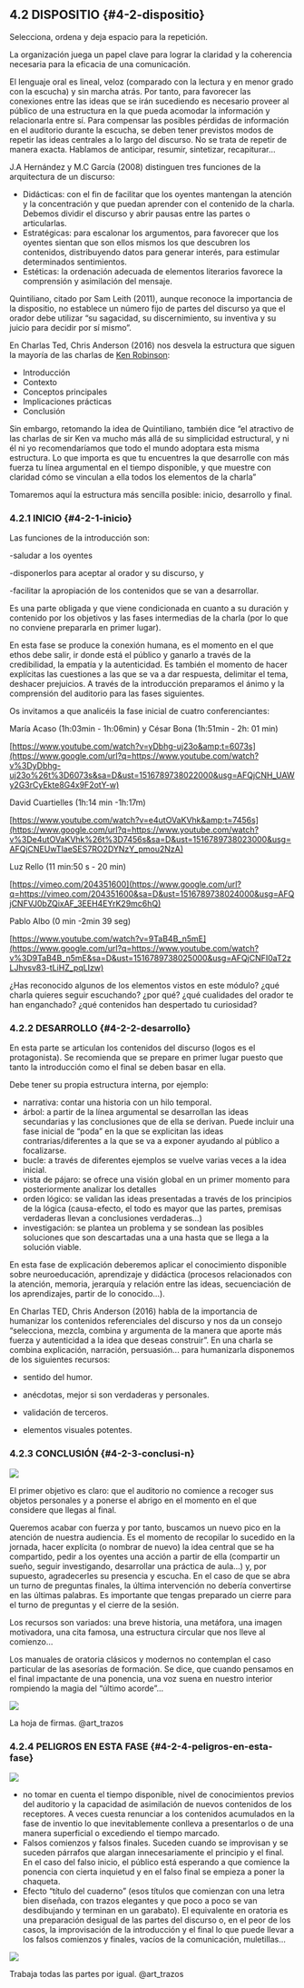 ## 4.2 DISPOSITIO {#4-2-dispositio}

Selecciona, ordena y deja espacio para la repetición.

La organización juega un papel clave para lograr la claridad y la coherencia necesaria para la eficacia de una comunicación.

El  lenguaje oral es lineal, veloz (comparado con la lectura y en menor grado con la escucha) y sin marcha atrás. Por tanto, para favorecer las conexiones entre las ideas que se irán sucediendo es necesario proveer al público de una estructura en la que pueda acomodar la información y relacionarla entre sí. Para compensar las posibles pérdidas de información en el auditorio durante la escucha, se deben tener previstos modos de repetir las ideas centrales a lo largo del discurso. No se trata de repetir de manera exacta. Hablamos de anticipar, resumir, sintetizar, recapiturar…

J.A Hernández y M.C García (2008) distinguen tres funciones de la arquitectura de un discurso:

*   Didácticas: con el fin de facilitar que los oyentes mantengan la atención y la concentración y que puedan aprender con el contenido de la charla. Debemos dividir el discurso y abrir pausas entre las partes o articularlas.
*   Estratégicas: para escalonar los argumentos, para favorecer que los oyentes sientan que son ellos mismos los que descubren los contenidos, distribuyendo datos para generar interés,  para estimular determinados sentimientos.
*   Estéticas: la ordenación adecuada de elementos literarios favorece la comprensión y asimilación del mensaje.

Quintiliano, citado por Sam Leith (2011), aunque reconoce la importancia de la dispositio, no establece un número fijo de partes del discurso ya que el orador debe utilizar “su sagacidad, su discernimiento, su inventiva y su juicio para decidir por sí mismo”.

En Charlas Ted, Chris Anderson (2016) nos desvela la estructura que siguen la mayoría de las charlas de [Ken Robinson](https://www.google.com/url?q=https://es.wikipedia.org/wiki/Ken_Robinson&sa=D&ust=1516789738018000&usg=AFQjCNEmghkiPw6xA5VxDZnf1fFPZolNgw):

*   Introducción
*   Contexto
*   Conceptos principales
*   Implicaciones prácticas
*   Conclusión

Sin embargo, retomando la idea de Quintiliano, también dice “el atractivo de las charlas de sir Ken va mucho más allá de su simplicidad estructural, y ni él ni yo recomendaríamos que todo el mundo adoptara esta misma estructura. Lo que importa es que tu encuentres la que desarrolle con más fuerza tu línea argumental en el tiempo disponible, y que muestre con claridad cómo se vinculan a ella todos los elementos de la charla”

Tomaremos aquí la estructura más sencilla posible: inicio, desarrollo y final.

### 4.2.1 INICIO {#4-2-1-inicio}

Las funciones de la introducción son:

-saludar a los oyentes

-disponerlos para aceptar al orador y su discurso, y

-facilitar la apropiación de los contenidos que se van a desarrollar.

Es una parte obligada y que viene condicionada en cuanto a su duración y contenido por los objetivos y las fases intermedias de la charla (por lo que no conviene prepararla en primer lugar).

En esta fase se produce la conexión humana, es el momento en el que ethos debe salir, ir donde está el público y ganarlo a través de la credibilidad, la empatía y la autenticidad. Es también el momento de hacer explícitas las cuestiones a las que se va a dar respuesta, delimitar el tema, deshacer prejuicios. A través de la introducción preparamos el ánimo y la comprensión del auditorio para las fases siguientes.

Os invitamos  a que analicéis la fase inicial de cuatro conferenciantes:

María Acaso (1h:03min - 1h:06min) y César Bona (1h:51min - 2h: 01 min)

[https://www.youtube.com/watch?v=yDbhg-uj23o&amp;t=6073s](https://www.google.com/url?q=https://www.youtube.com/watch?v%3DyDbhg-uj23o%26t%3D6073s&sa=D&ust=1516789738022000&usg=AFQjCNH_UAWy2G3rCyEkte8G4x9F2otY-w)

David Cuartielles (1h:14 min -1h:17m)

[https://www.youtube.com/watch?v=e4utOVaKVhk&amp;t=7456s](https://www.google.com/url?q=https://www.youtube.com/watch?v%3De4utOVaKVhk%26t%3D7456s&sa=D&ust=1516789738023000&usg=AFQjCNEUwTlaeSES7RO2DYNzY_pmou2NzA)

Luz Rello (11 min:50 s - 20 min)

[https://vimeo.com/204351600](https://www.google.com/url?q=https://vimeo.com/204351600&sa=D&ust=1516789738024000&usg=AFQjCNFVJ0bZQixAF_3EEH4EYrK29mc6hQ)

Pablo Albo (0 min -2min 39 seg)

[https://www.youtube.com/watch?v=9TaB4B_n5mE](https://www.google.com/url?q=https://www.youtube.com/watch?v%3D9TaB4B_n5mE&sa=D&ust=1516789738025000&usg=AFQjCNFI0aT2zLJhvsv83-tLiHZ_pqLIzw)

¿Has reconocido algunos de los elementos vistos en este módulo? ¿qué charla quieres seguir escuchando? ¿por qué? ¿qué cualidades del orador te han enganchado? ¿qué contenidos han despertado tu curiosidad?

### 4.2.2 DESARROLLO {#4-2-2-desarrollo}

En esta parte se articulan los contenidos del discurso (logos es el protagonista). Se recomienda que se prepare en primer lugar puesto que tanto la introducción como el final se deben basar en ella.

Debe tener su propia estructura interna, por ejemplo:

*   narrativa: contar una historia con un hilo temporal.
*   árbol: a partir de la línea argumental se desarrollan las ideas secundarias y las conclusiones que de ella se derivan. Puede incluir una fase inicial de “poda” en la que se explicitan las ideas contrarias/diferentes a la que se va a exponer ayudando al público a focalizarse.
*   bucle: a través de diferentes ejemplos se vuelve varias veces a la idea inicial.
*   vista de pájaro: se ofrece una visión global en un primer momento para posteriormente analizar los detalles
*   orden lógico: se validan las ideas presentadas a través de los principios de la lógica (causa-efecto, el todo es mayor que las partes, premisas verdaderas llevan a conclusiones verdaderas…)
*   investigación: se plantea un problema y se sondean las posibles soluciones que son descartadas una a una hasta que se llega a la solución viable.

En esta fase de explicación deberemos aplicar el conocimiento disponible sobre neuroeducación, aprendizaje y didáctica (procesos relacionados con la atención, memoria, jerarquía y relación entre las ideas, secuenciación de los aprendizajes, partir de lo conocido…).

En Charlas TED, Chris Anderson (2016) habla de la importancia de humanizar los contenidos referenciales del discurso y nos da un consejo “selecciona, mezcla, combina y argumenta de la manera que aporte más fuerza y autenticidad a la idea que deseas construir”. En una charla se combina explicación, narración, persuasión... para humanizarla disponemos de los siguientes recursos:

*   sentido del humor.

*   anécdotas, mejor si son verdaderas y personales.
*   validación de terceros.
*   elementos visuales potentes.

### 4.2.3 CONCLUSIÓN {#4-2-3-conclusi-n}

![](images/image16.jpg)

El primer objetivo es claro: que el auditorio no comience a recoger sus objetos personales y a ponerse el abrigo en el momento en el que considere que llegas al final.

Queremos acabar con fuerza y por tanto, buscamos un nuevo pico en la atención de nuestra audiencia. Es el momento de recopilar lo sucedido en la jornada, hacer explícita (o nombrar de nuevo) la idea central que se ha compartido, pedir a los oyentes una acción a partir de ella (compartir un sueño, seguir investigando, desarrollar una práctica de aula…) y, por supuesto, agradecerles su presencia y escucha. En el caso de que se abra un turno de preguntas finales, la última intervención  no debería convertirse en las últimas palabras. Es importante que tengas preparado un cierre para el turno de preguntas y el cierre de la sesión.

Los recursos son variados: una breve historia, una metáfora, una imagen motivadora, una cita famosa, una estructura circular que nos lleve al comienzo…

Los manuales de oratoria clásicos y modernos no contemplan el caso particular de las asesorías de formación. Se dice, que cuando pensamos en el final impactante de una ponencia, una voz suena en nuestro interior rompiendo la magia del “último acorde”...

![](images/image12.jpg)

La hoja de firmas. @art_trazos

### 4.2.4 PELIGROS EN ESTA FASE {#4-2-4-peligros-en-esta-fase}

![](images/image8.png)

*   no tomar en cuenta el tiempo disponible, nivel de conocimientos previos del auditorio y  la capacidad de asimilación de nuevos contenidos de los receptores. A veces cuesta renunciar a los contenidos acumulados en la fase de inventio lo que inevitablemente conlleva a presentarlos o de una manera superficial o excediendo el tiempo marcado.
*   Falsos comienzos y falsos finales. Suceden cuando se improvisan y se suceden párrafos que alargan innecesariamente el principio y el final. En el caso del falso inicio, el público está esperando a que comience la ponencia con cierta inquietud y en el falso final se empieza a poner la chaqueta.        
*   Efecto “título del cuaderno” (esos títulos que comienzan con una letra bien diseñada, con trazos elegantes y que poco a poco se van desdibujando y terminan en un garabato). El equivalente en oratoria es una preparación desigual de las partes del discurso o, en el peor de los casos, la improvisación de la introducción y el final lo que puede llevar a los falsos comienzos y finales, vacíos de la comunicación, muletillas…

![](images/image7.jpg)

Trabaja todas las partes por igual. @art_trazos